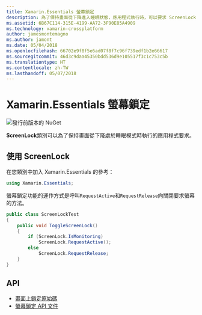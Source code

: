 ```yaml
---
title: Xamarin.Essentials 螢幕鎖定
description: 為了保持畫面從下降進入睡眠狀態，應用程式執行時，可以要求 ScreenLock 類別。
ms.assetid: 6B67C114-315E-4199-AA72-3F90E85A4909
ms.technology: xamarin-crossplatform
author: jamesmontemagno
ms.author: jamont
ms.date: 05/04/2018
ms.openlocfilehash: 66702e9f8f5e6ad07f8f7c96f739edf1b2e66617
ms.sourcegitcommit: 46d3c9daa45350bdd536d9e105517f3c1c753c5b
ms.translationtype: HT
ms.contentlocale: zh-TW
ms.lasthandoff: 05/07/2018
---
```

# <a name="xamarinessentials-screen-lock"></a>Xamarin.Essentials 螢幕鎖定

![發行前版本的 NuGet](~/media/shared/pre-release.png)

**ScreenLock**類別可以為了保持畫面從下降處於睡眠模式時執行的應用程式要求。

## <a name="using-screenlock"></a>使用 ScreenLock

在您類別中加入 Xamarin.Essentials 的參考：

```csharp
using Xamarin.Essentials;
```

螢幕鎖定功能的運作方式是呼叫`RequestActive`和`RequestRelease`向關閉要求螢幕的方法。

```csharp
public class ScreenLockTest
{
    public void ToggleScreenLock()
    {
        if (ScreenLock.IsMonitoring)
            ScreenLock.RequestActive();
        else
            ScreenLock.RequestRelease;
    }
}
```

## <a name="api"></a>API

- [畫面上鎖定原始碼](https://github.com/xamarin/Essentials/tree/master/Essentials/ScreenLock)
- [螢幕鎖定 API 文件](xref:Xamarin.Essentials.ScreenLock)
